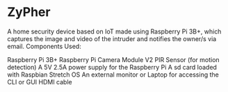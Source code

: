 # ZyPher
A home security device based on IoT made using Raspberry Pi 3B+, which captures the image and video of the intruder and notifies the owner/s via email.
Components Used:

Raspberry Pi 3B+
Raspberry Pi Camera Module V2
PIR Sensor (for motion detection)
A 5V 2.5A power supply for the Raspberry Pi
A sd card loaded with Raspbian Stretch OS
An external monitor or Laptop for accessing the CLI or GUI
HDMI cable
